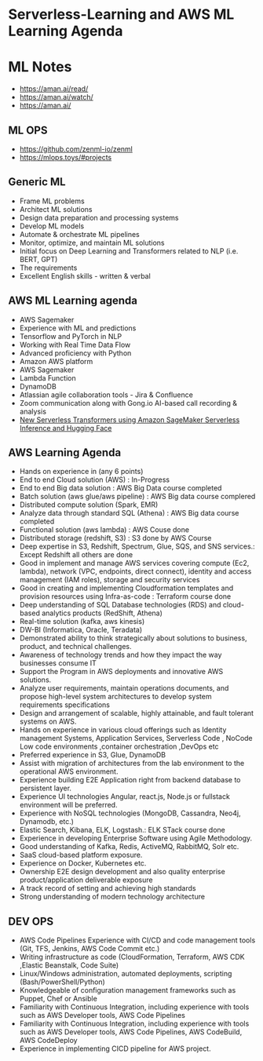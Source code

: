 # Serverless-Learning and AWS ML Learning Agenda

# ML Notes
- https://aman.ai/read/
- https://aman.ai/watch/
- https://aman.ai/

## ML OPS
- https://github.com/zenml-io/zenml
- https://mlops.toys/#projects


## Generic ML 
- Frame ML problems
- Architect ML solutions
- Design data preparation and processing systems
- Develop ML models
- Automate & orchestrate ML pipelines
- Monitor, optimize, and maintain ML solutions
- Initial focus on Deep Learning and Transformers related to NLP (i.e. BERT, GPT)
- The requirements
- Excellent English skills - written & verbal

## AWS ML Learning agenda
- AWS Sagemaker
- Experience with ML and predictions
- Tensorflow and PyTorch in NLP
- Working with Real Time Data Flow
- Advanced proficiency with Python
- Amazon AWS platform
- AWS Sagemaker
- Lambda Function
- DynamoDB
- Atlassian agile collaboration tools - Jira & Confluence
- Zoom communication along with Gong.io AI-based call recording & analysis
- [New Serverless Transformers using Amazon SageMaker Serverless Inference and Hugging Face](https://www.philschmid.de/serverless-transformers-sagemaker-huggingface)

## AWS Learning Agenda
- Hands on experience in (any 6 points)
- End to end Cloud solution (AWS)  : In-Progress
- End to end Big data solution : AWS Big Data course completed
- Batch solution (aws glue/aws pipeline) : AWS Big data course complered
- Distributed compute solution (Spark, EMR)
- Analyze data through standard SQL (Athena) : AWS Big data course completed
- Functional solution (aws lambda) : AWS Couse done
- Distributed storage (redshift, S3) : S3 done by AWS Course
- Deep expertise in S3, Redshift, Spectrum, Glue, SQS, and SNS services.: Except Redshift all others are done
- Good in implement and manage AWS services covering compute (Ec2, lambda), network (VPC, endpoints, direct connect), identity and access management (IAM roles), storage and security services
- Good in creating and implementing Cloudformation templates and provision resources using Infra-as-code : Terraform course done
- Deep understanding of SQL Database technologies (RDS) and cloud-based analytics products (RedShift, Athena)
- Real-time solution (kafka, aws kinesis)
- DW-BI (Informatica, Oracle, Teradata)
- Demonstrated ability to think strategically about solutions to business, product, and technical challenges.
- Awareness of technology trends and how they impact the way businesses consume IT
- Support the Program in AWS deployments and innovative AWS solutions.
- Analyze user requirements, maintain operations documents, and propose high-level system architectures to develop system requirements specifications
- Design and arrangement of scalable, highly attainable, and fault tolerant systems on AWS.
-  Hands on experience in various cloud offerings such as Identity management Systems, Application Services, Serverless Code , NoCode Low code environments ,container orchestration ,DevOps etc
-  Preferred experience in S3, Glue, DynamoDB
- Assist with migration of architectures from the lab environment to the operational AWS environment.
- Experience building E2E Application right from backend database to persistent layer.
- Experience UI technologies Angular, react.js, Node.js or fullstack environment will be preferred.
- Experience with NoSQL technologies (MongoDB, Cassandra, Neo4j, Dynamodb, etc.)
- Elastic Search, Kibana, ELK, Logstash.: ELK STack course done
- Experience in developing Enterprise Software using Agile Methodology.
- Good understanding of Kafka, Redis, ActiveMQ, RabbitMQ, Solr etc.
- SaaS cloud-based platform exposure.
- Experience on Docker, Kubernetes etc.
- Ownership E2E design development and also quality enterprise product/application deliverable exposure
- A track record of setting and achieving high standards
- Strong understanding of modern technology architecture


## DEV OPS
- AWS Code Pipelines Experience with CI/CD and code management tools (Git, TFS, Jenkins, AWS Code Commit etc.)
- Writing infrastructure as code (CloudFormation, Terraform, AWS CDK ,Elastic Beanstalk, Code Suite)
- Linux/Windows administration, automated deployments, scripting (Bash/PowerShell/Python)
- Knowledgeable of configuration management frameworks such as Puppet, Chef or Ansible
- Familiarity with Continuous Integration, including experience with tools such as AWS Developer tools, AWS Code Pipelines
- Familiarity with Continuous Integration, including experience with tools such as AWS Developer tools, AWS Code Pipelines, AWS CodeBuild, AWS CodeDeploy
- Experience in implementing CICD pipeline for AWS project.
